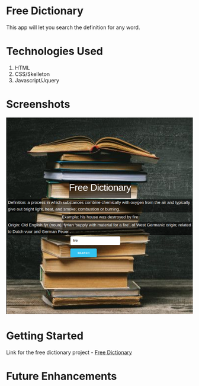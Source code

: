 # Free Dictionary
This app will let you search the definition for any word.

# Technologies Used
1. HTML
2. CSS/Skelleton
3. Javascript/Jquery

# Screenshots
![program_screenshot](/program_screenshot.jpg)

# Getting Started

Link for the free dictionary project - [Free Dictionary](https://github.com/luisflores09/free_dictionary.git)

# Future Enhancements